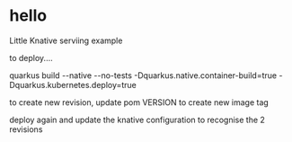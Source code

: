 # hello

Little Knative serviing example

to deploy....

quarkus build --native --no-tests -Dquarkus.native.container-build=true -Dquarkus.kubernetes.deploy=true

to create new revision, update pom VERSION to create new image tag

deploy again and update the knative configuration to recognise the 2 revisions